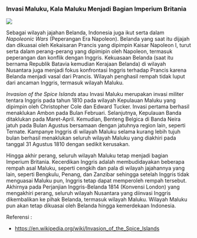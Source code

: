 ### Invasi Maluku, Kala Maluku Menjadi Bagian Imperium Britania

![](https://upload.wikimedia.org/wikipedia/commons/thumb/6/69/Banda1810Cole.jpg/450px-Banda1810Cole.jpg)

Sebagai wilayah jajahan Belanda, Indonesia juga ikut serta dalam *Napoleonic Wars* (Peperangan Era Napoleon). Belanda yang saat itu dijajah dan dikuasai oleh Kekaisaran Prancis yang dipimpin Kaisar Napoleon I, turut serta dalam perang-perang yang dipimipin oleh Napoleon, termasuk peperangan dan konflik dengan Inggris. Kekuasaan Belanda (saat itu bernama Republik Batavia kemudian Kerajaan Belanda) di wilayah Nusantara juga menjadi fokus konfrontasi Inggris terhadap Prancis karena Belanda menjadi vasal dari Prancis. Wilayah penghasil rempah tidak luput dari ancaman Inggris, termasuk wilayah Maluku.

*Invasion of the Spice Islands* atau Invasi Maluku merupakan invasi militer tentara Inggris pada tahun 1810 pada wilayah Kepulauan Maluku yang dipimpin oleh Christopher Cole dan Edward Tucker. Invasi pertama berhasil menaklukan Ambon pada Bulan Februari. Selanjutnya, Kepulauan Banda ditaklukan pada Maret-April. Kemudian, Benteng Belgica di Banda Neira jatuh pada Bulan Agustus bersamaan dengan jatuhnya region lain, seperti Ternate. Kampanye Inggris di wilayah Maluku selama kurang lebih tujuh bulan berhasil menaklukan seluruh wilayah Maluku yang diakhiri pada tanggal 31 Agustus 1810 dengan sedikit kerusakan.

Hingga akhir perang, seluruh wilayah Maluku tetap menjadi bagian Imperium Britania. Kecerdikan Inggris adalah membudidayakan beberapa rempah asal Maluku, seperti cengkih dan pala di wilayah jajahannya yang lain, seperti Bengkulu, Penang, dan Zanzibar sehingga setelah Inggris tidak menguasai Maluku pun, Inggris tetap dapat memperoleh rempah tersebut. Akhirnya pada Perjanjian Inggris-Belanda 1814 (Konvensi London) yang mengakhiri perang, seluruh wilayah Nusantara yang diinvasi Inggris dikembalikan ke pihak Belanda, termasuk wilayah Maluku. Wilayah Maluku pun akan tetap dikuasai oleh Belanda hingga kemerdekaan Indonesia.

Referensi :
- https://en.wikipedia.org/wiki/Invasion_of_the_Spice_Islands